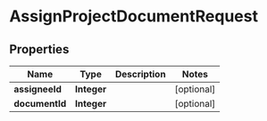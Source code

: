 

# AssignProjectDocumentRequest


## Properties

Name | Type | Description | Notes
------------ | ------------- | ------------- | -------------
**assigneeId** | **Integer** |  |  [optional]
**documentId** | **Integer** |  |  [optional]



